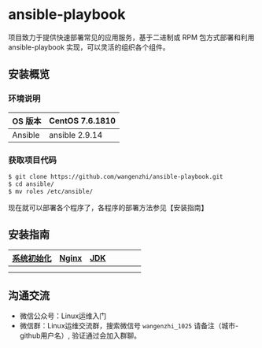 # ansible-playbook

项目致力于提供快速部署常见的应用服务，基于二进制或 RPM 包方式部署和利用 ansible-playbook 实现，可以灵活的组织各个组件。

## 安装概览

### 环境说明

| OS 版本 | CentOS 7.6.1810 |
| ------- | --------------- |
| Ansible | ansible 2.9.14     |

### 获取项目代码

```bash
$ git clone https://github.com/wangenzhi/ansible-playbook.git
$ cd ansible/
$ mv roles /etc/ansible/
```

现在就可以部署各个程序了，各程序的部署方法参见【安装指南】

## 安装指南

| [系统初始化](https://github.com/wangenzhi/ansible-playbook/blob/master/docs/setup/00-initsys.md) | [Nginx](https://github.com/wangenzhi/ansible-playbook/blob/master/docs/setup/01-install_nginx.md) | [JDK](https://github.com/wangenzhi/ansible-playbook/blob/master/docs/setup/02-install_jdk.md) |      |      |      |      |
| ------------------------------------------------------------ | ------------------------------------------------------------ | ------------------------------------------------------------ | ---- | ---- | ---- | ---- |
|                                                              |                                                              |                                                              |      |      |      |      |
|                                                              |                                                              |                                                              |      |      |      |      |



## 沟通交流

* 微信公众号：Linux运维入门
* 微信群：Linux运维交流群，搜索微信号 `wangenzhi_1025`  请备注（城市-github用户名）, 验证通过会加入群聊。

